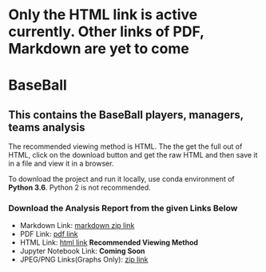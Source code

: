 # Only the HTML link is active currently. Other links of PDF, Markdown are yet to come

# BaseBall
## This contains the BaseBall players, managers, teams analysis

The recommended viewing method is HTML. The the get the full out of HTML, click on the download button and get the raw HTML and then save it in a file and view it in a browser. 

To download the project and run it locally, use conda environment of **Python 3.6**. Python 2 is not recommended.

### Download the Analysis Report from the given Links Below
- Markdown Link: [markdown zip link](#)
- PDF Link: [pdf link](#)
- HTML Link: [html link](https://github.com/MayukhSobo/BaseBall/raw/master/export/Baseball.html) **Recommended Viewing Method**
- Jupyter Notebook Link: **Coming Soon** 
- JPEG/PNG Links(Graphs Only): [zip link](#)
